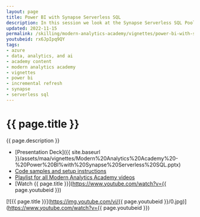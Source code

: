 ```yaml
---
layout: page
title: Power BI with Synapse Serverless SQL
description: In this session we look at the Synapse Serverless SQL Pool, and examine how we can use that in conjunction with Power BI incremental refresh to deliver a manageable and cost effective way to deliver a model with frequent data refreshes.
updated: 2022-11-15
permalink: /skilling/modern-analytics-academy/vignettes/power-bi-with-synapse-serverless
youtubeid: rx6JpIpq9QY
tags: 
- azure
- data, analytics, and ai
- academy content
- modern analytics academy
- vignettes
- power bi
- incremental refresh
- synapse
- serverless sql
---
```


# {{ page.title }}

{{ page.description }}

* [Presentation Deck]({{ site.baseurl }}/assets/maa/vignettes/Modern%20Analytics%20Academy%20-%20Power%20BI%with%20Synapse%20Serverless%20SQL.pptx)
* [Code samples and setup instructions](https://github.com/chmitch/SynapseServerlessSQLExamples)
* [Playlist for all Modern Analytics Academy videos](https://www.youtube.com/playlist?list=PL8_VXqhvJI9DtxeuFmmQ0V6Z_zL0MXnnI)
* [Watch {{ page.title }}](https://www.youtube.com/watch?v={{ page.youtubeid }})

[![{{ page.title }}](https://img.youtube.com/vi/{{ page.youtubeid }}/0.jpg)](https://www.youtube.com/watch?v={{ page.youtubeid }})